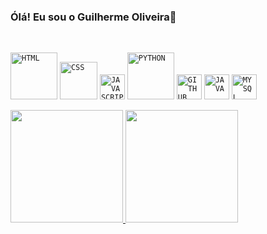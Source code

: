 ### Ólá! Eu sou o Guilherme Oliveira👋
</br>

<code><img width="75px" src="https://img.shields.io/badge/HTML-239120?style=for-the-badge&logo=html5&logoColor=white" title = "HTML"/></code>
<code><img width="60px" src="https://img.shields.io/badge/CSS-239120?&style=for-the-badge&logo=css3&logoColor=white" title = "CSS"/></code>
<code><img width="40px" src="https://cdn.jsdelivr.net/gh/devicons/devicon/icons/javascript/javascript-original.svg" title = "JAVASCRIPT"/></code>
<code><img width="75px" src="https://img.shields.io/badge/Python-14354C?style=for-the-badge&logo=python&logoColor=white" title = "PYTHON"/></code>
<code><img width="40px" src="https://cdn.jsdelivr.net/gh/devicons/devicon/icons/github/github-original.svg" title = "GITHUB"/></code>
<code><img width="40px" src="https://cdn.jsdelivr.net/gh/devicons/devicon/icons/java/java-original.svg" title = "JAVA"/></code>
<code><img width="40px" src="https://cdn.jsdelivr.net/gh/devicons/devicon/icons/mysql/mysql-original.svg" title = "MYSQL"/></code>


<div>
  <a href="https://github.com/alissonbrenner">
    <img height="180em" src="https://github-readme-stats.vercel.app/api?username=alissonbrenner&show_icons=true&theme=dark&include_all_commits=true&count_private=true"/>
    <img height="180em" src="Https://github-readme-stats.vercel.app/api/top-langs/username=alissonbrenner&layout=compac&langs_count=16&theme=dracula"/>
</div>

